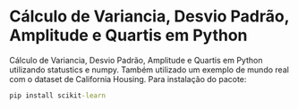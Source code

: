 # Cálculo de Variancia, Desvio Padrão, Amplitude e Quartis em Python
Cálculo de Variancia, Desvio Padrão, Amplitude e Quartis em Python utilizando statustics e numpy.
Também utilizado um exemplo de mundo real com o dataset de California Housing. Para instalação do pacote:
```cmd
pip install scikit-learn
```
